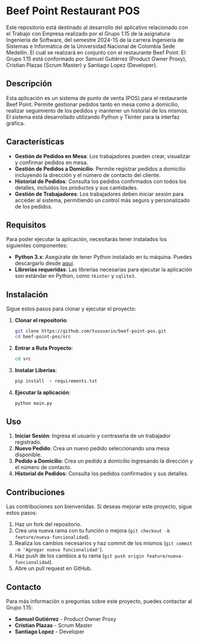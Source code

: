 # Beef Point Restaurant POS

Este repositorio está destinado al desarrollo del aplicativo relacionado con el Trabajo con Empresa realizado por el Grupo 1.15 de la asignatura Ingeniería de Software, del semestre 2024-1S de la carrera Ingeniería de Sistemas e Informática de la Universidad Nacional de Colombia Sede Medellín. El cuál se realizará en conjunto con el restaurante Beef Point. El Grupo 1.15 está conformado por Samuel Gutiérrez (Product Owner Proxy), Cristian Plazas (Scrum Master) y Santiago Lopez (Developer).

## Descripción

Esta aplicación es un sistema de punto de venta (POS) para el restaurante Beef Point. Permite gestionar pedidos tanto en mesa como a domicilio, realizar seguimiento de los pedidos y mantener un historial de los mismos. El sistema está desarrollado utilizando Python y Tkinter para la interfaz gráfica.

## Características

- **Gestión de Pedidos en Mesa**: Los trabajadores pueden crear, visualizar y confirmar pedidos en mesa.
- **Gestión de Pedidos a Domicilio**: Permite registrar pedidos a domicilio incluyendo la dirección y el número de contacto del cliente.
- **Historial de Pedidos**: Consulta los pedidos confirmados con todos los detalles, incluidos los productos y sus cantidades.
- **Gestión de Trabajadores**: Los trabajadores deben iniciar sesión para acceder al sistema, permitiendo un control más seguro y personalizado de los pedidos.

## Requisitos

Para poder ejecutar la aplicación, necesitarás tener instalados los siguientes componentes:

- **Python 3.x**: Asegúrate de tener Python instalado en tu máquina. Puedes descargarlo desde [aquí](https://www.python.org/downloads/).
- **Librerías requeridas**: Las librerías necesarias para ejecutar la aplicación son estándar en Python, como `tkinter` y `sqlite3`.

## Instalación

Sigue estos pasos para clonar y ejecutar el proyecto:

1. **Clonar el repositorio**:
    ```bash
    git clone https://github.com/tuusuario/beef-point-pos.git
    cd beef-point-pos/src
    ```

2. **Entrar a Ruta Proyecto**:
    ```bash
    cd src
    ```

3. **Instalar Liberias**:
    ```bash
    pip install -r requirements.txt
    ```

4. **Ejecutar la aplicación**:
    ```bash
    python main.py
    ```

## Uso

1. **Iniciar Sesión**: Ingresa el usuario y contraseña de un trabajador registrado.
2. **Nuevo Pedido**: Crea un nuevo pedido seleccionando una mesa disponible.
3. **Pedido a Domicilio**: Crea un pedido a domicilio ingresando la dirección y el número de contacto.
4. **Historial de Pedidos**: Consulta los pedidos confirmados y sus detalles.

## Contribuciones

Las contribuciones son bienvenidas. Si deseas mejorar este proyecto, sigue estos pasos:

1. Haz un fork del repositorio.
2. Crea una nueva rama con tu función o mejora (`git checkout -b feature/nueva-funcionalidad`).
3. Realiza los cambios necesarios y haz commit de los mismos (`git commit -m 'Agregar nueva funcionalidad'`).
4. Haz push de los cambios a tu rama (`git push origin feature/nueva-funcionalidad`).
5. Abre un pull request en GitHub.

## Contacto

Para más información o preguntas sobre este proyecto, puedes contactar al Grupo 1.15:

- **Samuel Gutiérrez** - Product Owner Proxy
- **Cristian Plazas** - Scrum Master
- **Santiago Lopez** - Developer
